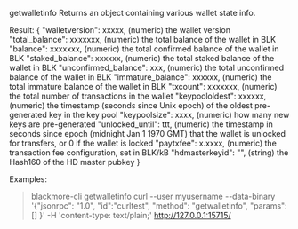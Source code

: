 getwalletinfo
Returns an object containing various wallet state info.

Result:
{
  "walletversion": xxxxx,       (numeric) the wallet version
  "total_balance": xxxxxxx,     (numeric) the total balance of the wallet in BLK
  "balance": xxxxxxx,           (numeric) the total confirmed balance of the wallet in BLK
  "staked_balance": xxxxxx,     (numeric) the total staked balance of the wallet in BLK
  "unconfirmed_balance": xxx,   (numeric) the total unconfirmed balance of the wallet in BLK
  "immature_balance": xxxxxx,   (numeric) the total immature balance of the wallet in BLK
  "txcount": xxxxxxx,           (numeric) the total number of transactions in the wallet
  "keypoololdest": xxxxxx,      (numeric) the timestamp (seconds since Unix epoch) of the oldest pre-generated key in the key pool
  "keypoolsize": xxxx,          (numeric) how many new keys are pre-generated
  "unlocked_until": ttt,        (numeric) the timestamp in seconds since epoch (midnight Jan 1 1970 GMT) that the wallet is unlocked for transfers, or 0 if the wallet is locked
  "paytxfee": x.xxxx,           (numeric) the transaction fee configuration, set in BLK/kB
  "hdmasterkeyid": "<hash160>", (string) the Hash160 of the HD master pubkey
}

Examples:
> blackmore-cli getwalletinfo 
> curl --user myusername --data-binary '{"jsonrpc": "1.0", "id":"curltest", "method": "getwalletinfo", "params": [] }' -H 'content-type: text/plain;' http://127.0.0.1:15715/

